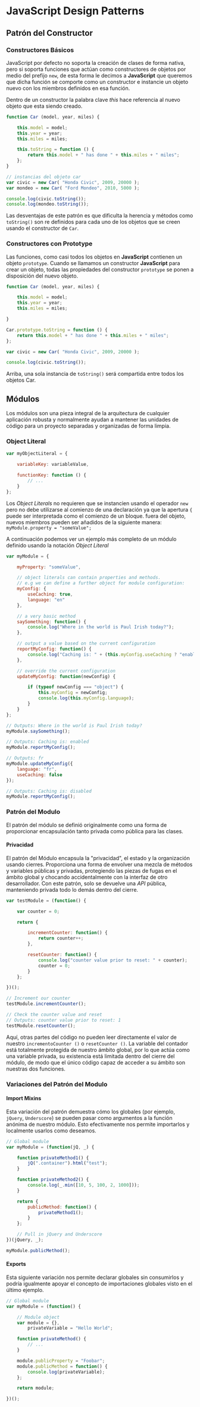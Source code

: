 # JavaScript Design Patterns

## Patrón del Constructor

### Constructores Básicos

JavaScript por defecto no soporta la creación de clases de forma nativa, pero
si soporta funciones que actúan como constructores de objetos por medio del
prefijo `new`, de esta forma le decimos a **JavaScript** que queremos que dicha
función se comporte como un constructor e instancie un objeto nuevo con los
miembros definidos en esa función.

Dentro de un constructor la palabra clave _this_ hace referencia al nuevo
objeto que esta siendo creado.

```js
function Car (model, year, miles) {

    this.model = model;
    this.year = year;
    this.miles = miles;

    this.toString = function () {
        return this.model + " has done " + this.miles + " miles";
    };
}

// instancias del objeto car
var civic = new Car( "Honda Civic", 2009, 20000 );
var mondeo = new Car( "Ford Mondeo", 2010, 5000 );

console.log(civic.toString());
console.log(mondeo.toString());
```

Las desventajas de este patrón es que dificulta la herencia y métodos como
`toString()` son re definidos para cada uno de los objetos que se creen usando
el constructor de `Car`.

### Constructores con Prototype

Las funciones, como casi todos los objetos en **JavaScript** contienen un objeto
`prototype`. Cuando se llamamos un constructor **JavaScript** para crear un
objeto, todas las propiedades del constructor `prototype` se ponen a disposición
del nuevo objeto.

```js
function Car (model, year, miles) {

    this.model = model;
    this.year = year;
    this.miles = miles;

}

Car.prototype.toString = function () {
    return this.model + " has done " + this.miles + " miles";
};

var civic = new Car( "Honda Civic", 2009, 20000 );

console.log(civic.toString());
```

Arriba, una sola instancia de `toString()` será compartida entre todos los
objetos Car.


## Módulos

Los módulos son una pieza integral de la arquitectura de cualquier aplicación
robusta y normalmente ayudan a mantener las unidades de código para un proyecto
separadas y organizadas de forma limpia.

### Object Literal

```js
var myObjectLiteral = {

    variableKey: variableValue,

    functionKey: function () {
        // ...
    }
};
```

Los _Object Literals_ no requieren que se instancien usando el operador `new`
pero no debe utilizarse al comienzo de una declaración ya que la apertura `{`
puede ser interpretada como el comienzo de un bloque. fuera del objeto, nuevos
miembros pueden ser añadidos de la siguiente manera:
`myModule.property = "someValue";`

A continuación podemos ver un ejemplo más completo de un módulo definido usando
la notación _Object Literal_

```js
var myModule = {

    myProperty: "someValue",

    // object literals can contain properties and methods.
    // e.g we can define a further object for module configuration:
    myConfig: {
        useCaching: true,
        language: "en"
    },

    // a very basic method
    saySomething: function() {
        console.log("Where in the world is Paul Irish today?");
    },

    // output a value based on the current configuration
    reportMyConfig: function() {
        console.log("Caching is: " + (this.myConfig.useCaching ? "enabled" : "disabled"));
    },

    // override the current configuration
    updateMyConfig: function(newConfig) {

        if (typeof newConfig === "object") {
            this.myConfig = newConfig;
            console.log(this.myConfig.language);
        }
    }
};

// Outputs: Where in the world is Paul Irish today?
myModule.saySomething();

// Outputs: Caching is: enabled
myModule.reportMyConfig();

// Outputs: fr
myModule.updateMyConfig({
    language: "fr",
    useCaching: false
});

// Outputs: Caching is: disabled
myModule.reportMyConfig();
```

### Patrón del Modulo

El patrón del módulo se definió originalmente como una forma de proporcionar
encapsulación tanto privada como pública para las clases.

#### Privacidad

El patrón del Módulo encapsula la "privacidad", el estado y la organización
usando cierres. Proporciona una forma de envolver una mezcla de métodos y
variables públicas y privadas, protegiendo las piezas de fugas en el ámbito
global y chocando accidentalmente con la interfaz de otro desarrollador. Con
este patrón, solo se devuelve una _API_ pública, manteniendo privada todo lo demás
dentro del cierre.

```js
var testModule = (function() {

    var counter = 0;

    return {

        incrementCounter: function() {
            return counter++;
        },

        resetCounter: function() {
            console.log("counter value prior to reset: " + counter);
            counter = 0;
        }
    };

})();

// Increment our counter
testModule.incrementCounter();

// Check the counter value and reset
// Outputs: counter value prior to reset: 1
testModule.resetCounter();
```
Aquí, otras partes del código no pueden leer directamente el valor de nuestro
`incrementoCounter ()` o `resetCounter ()`. La variable del contador está
totalmente protegida de nuestro ámbito global, por lo que actúa como una
variable privada, su existencia está limitada dentro del cierre del módulo, de
modo que el único código capaz de acceder a su ámbito son nuestras dos funciones.

### Variaciones del Patrón del Modulo

#### Import Mixins

Esta variación del patrón demuestra cómo los globales (por ejemplo, `jQuery`,
`Underscore`) se pueden pasar como argumentos a la función anónima de nuestro
módulo. Esto efectivamente nos permite importarlos y localmente usarlos como
deseamos.

```js
// Global module
var myModule = (function(jQ, _) {

    function privateMethod1() {
        jQ(".container").html("test");
    }

    function privateMethod2() {
        console.log(_.min([10, 5, 100, 2, 1000]));
    }

    return {
        publicMethod: function() {
            privateMethod1();
        }
    };

    // Pull in jQuery and Underscore
})(jQuery, _);

myModule.publicMethod();
```

#### Exports

Esta siguiente variación nos permite declarar globales sin consumirlos y
podría igualmente apoyar el concepto de importaciones globales visto en el
último ejemplo.

```js
// Global module
var myModule = (function() {

    // Module object
    var module = {},
        privateVariable = "Hello World";

    function privateMethod() {
        // ...
    }

    module.publicProperty = "Foobar";
    module.publicMethod = function() {
        console.log(privateVariable);
    };

    return module;

})();
```